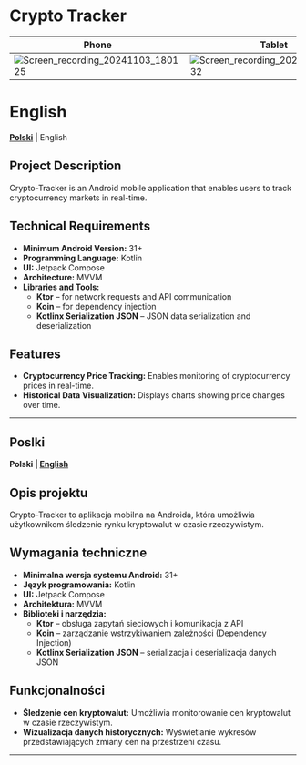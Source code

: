 # Crypto Tracker

| Phone | Tablet |
|-------|--------|
|![Screen_recording_20241103_180125](https://github.com/user-attachments/assets/ffcf0ba6-53c6-4771-87ea-13d790b258a1)|![Screen_recording_20241103_181332](https://github.com/user-attachments/assets/77c812a7-6169-412f-b19a-5545b09c1bf3)|

# English

**[Polski](#crypto-tracker)** | English

## Project Description

Crypto-Tracker is an Android mobile application that enables users to track cryptocurrency markets in real-time.

## Technical Requirements

- **Minimum Android Version:** 31+
- **Programming Language:** Kotlin
- **UI:** Jetpack Compose
- **Architecture:** MVVM
- **Libraries and Tools:**
  - **Ktor** – for network requests and API communication
  - **Koin** – for dependency injection
  - **Kotlinx Serialization JSON** – JSON data serialization and deserialization

## Features

- **Cryptocurrency Price Tracking:** Enables monitoring of cryptocurrency prices in real-time.
- **Historical Data Visualization:** Displays charts showing price changes over time.

---

## Poslki

**Polski | [English](#crypto-tracker-english)**

## Opis projektu

Crypto-Tracker to aplikacja mobilna na Androida, która umożliwia użytkownikom śledzenie rynku kryptowalut w czasie rzeczywistym.

## Wymagania techniczne

- **Minimalna wersja systemu Android:** 31+
- **Język programowania:** Kotlin
- **UI:** Jetpack Compose
- **Architektura:** MVVM
- **Biblioteki i narzędzia:**
    - **Ktor** – obsługa zapytań sieciowych i komunikacja z API
    - **Koin** – zarządzanie wstrzykiwaniem zależności (Dependency Injection)
    - **Kotlinx Serialization JSON** – serializacja i deserializacja danych JSON
  
## Funkcjonalności

- **Śledzenie cen kryptowalut:** Umożliwia monitorowanie cen kryptowalut w czasie rzeczywistym.
- **Wizualizacja danych historycznych:** Wyświetlanie wykresów przedstawiających zmiany cen na przestrzeni czasu.


---

